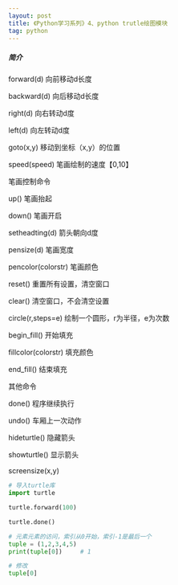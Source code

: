 ```yaml
---
layout: post
title: 《Python学习系列》4、python trutle绘图模块
tag: python
---
```


##### 简介



forward(d)  	向前移动d长度

backward(d)	向后移动d长度

right(d)		向右转动d度

left(d)		向左转动d度

goto(x,y)		移动到坐标（x,y）的位置

speed(speed)	笔画绘制的速度【0,10】



笔画控制命令

up()			笔画抬起

down()		笔画开启

setheadting(d)  箭头朝向d度

pensize(d)	笔画宽度	 	

pencolor(colorstr)	笔画颜色

reset()	重置所有设置，清空窗口

clear()	清空窗口，不会清空设置

circle(r,steps=e)	绘制一个圆形，r为半径，e为次数

begin_fill()	开始填充

fillcolor(colorstr)	填充颜色

end_fill()		结束填充



其他命令

done()	程序继续执行

undo()	车厢上一次动作

hideturtle()	隐藏箭头

showturtle()  显示箭头

screensize(x,y)



```python
# 导入turtle库
import turtle

turtle.forward(100)

turtle.done()
```



```python
# 元素元素的访问，索引从0开始，索引-1是最后一个
tuple = (1,2,3,4,5)
print(tuple[0])		# 1

# 修改
tuple[0]
```

